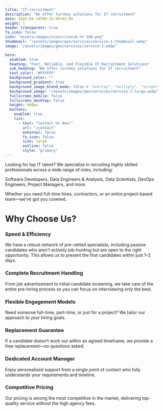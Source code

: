```yaml
---
title: "IT-recruitment"
description: "We offer turnkey solutions for IT recruitment"
date: 2025-04-14T09:15:00+02:00
weight: 1
header_transparent: true
fa_icon: false
icon: "assets/images/icons/icons8-hr-100.png"
thumbnail: "/assets/images/gen/services/service-1-thumbnail.webp"
image: "/assets/images/gen/services/service-1.webp"

hero:
  enabled: true
  heading: "Fast, Reliable, and Flexible IT Recruitment Solutions"
  sub_heading: "We offer turnkey solutions for IT recruitment"
  text_color: "#FFFFFF"
  background_color: ""
  background_gradient: true
  background_image_blend_mode: false # "overlay", "multiply", "screen"
  background_image: "/assets/images/gen/services/service-1-large.webp"
  fullscreen_mobile: false
  fullscreen_desktop: false
  height: 660px
  buttons:
    enabled: true
    list:
      - text: "Contact Us Now!" 
        url: "/contact"
        external: false
        fa_icon: false
        size: large
        outline: false
        style: "primary"
---
```


Looking for top IT talent? We specialize in recruiting highly skilled professionals across a wide range of roles, including:

Software Developers, Data Engineers & Analysts, Data Scientists, DevOps Engineers, Project Managers, and more.

Whether you need full-time hires, contractors, or an entire project-based team—we’ve got you covered.

# Why Choose Us?

### Speed & Efficiency
We have a robust network of pre-vetted specialists, including passive candidates who aren't actively job-hunting but are open to the right opportunity. This allows us to present the first candidates within just 1–2 days.

### Complete Recruitment Handling
From job advertisement to initial candidate screening, we take care of the entire pre-hiring process so you can focus on interviewing only the best.

### Flexible Engagement Models
Need someone full-time, part-time, or just for a project? We tailor our approach to your hiring goals.

### Replacement Guarantee
If a candidate doesn’t work out within an agreed timeframe, we provide a free replacement—no questions asked.

### Dedicated Account Manager
Enjoy personalized support from a single point of contact who fully understands your requirements and timeline.

### Competitive Pricing
Our pricing is among the most competitive in the market, delivering top-quality service without the high agency fees.